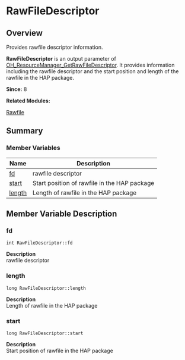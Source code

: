 # RawFileDescriptor


## Overview

Provides rawfile descriptor information.

**RawFileDescriptor** is an output parameter of [OH_ResourceManager_GetRawFileDescriptor](rawfile.md#oh_resourcemanager_getrawfiledescriptor). It provides information including the rawfile descriptor and the start position and length of the rawfile in the HAP package.

**Since:**
8

**Related Modules:**

[Rawfile](rawfile.md)


## Summary


### Member Variables

| Name | Description | 
| -------- | -------- |
| [fd](#fd) |rawfile descriptor  | 
| [start](#start) | Start position of rawfile in the HAP package  | 
| [length](#length) | Length of rawfile in the HAP package  | 


## Member Variable Description 


### fd

  
```
int RawFileDescriptor::fd
```
**Description**<br>
rawfile descriptor


### length

  
```
long RawFileDescriptor::length
```
**Description**<br>
Length of rawfile in the HAP package


### start

  
```
long RawFileDescriptor::start
```
**Description**<br>
Start position of rawfile in the HAP package
